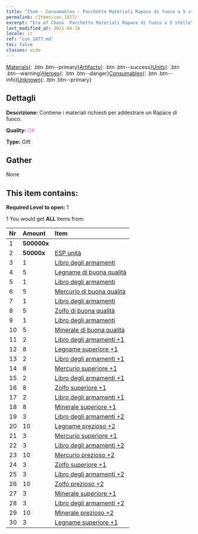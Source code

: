 ```yaml
---
title: "Item - Consumables - Pacchetto Materiali Rapace di fuoco a 5 stelle"
permalink: /Items/con_1877/
excerpt: "Era of Chaos  Pacchetto Materiali Rapace di fuoco a 5 stelle"
last_modified_at: 2021-04-16
locale: it
ref: "con_1877.md"
toc: false
classes: wide
---
```

 [Materials](/it/Items/){: .btn .btn--primary}[Artifacts](/it/Items/Artifacts/){: .btn .btn--success}[Units](/it/Items/Units/){: .btn .btn--warning}[Heroes](/it/Items/Heroes/){: .btn .btn--danger}[Consumables](/it/Items/Consumables/){: .btn .btn--info}[Unknown](/it/Items/Unknown/){: .btn .btn--primary}

## Dettagli
 **Descrizione:** Contiene i materiali richiesti per addestrare un Rapace di fuoco.

 **Quality:** <span style="color: #DA70D6">OK</span>

 **Type:** Gift

## Gather

  None

## This item contains:

 **Required Level to open:** 1

 1 You would get **ALL** items  from:

  | Nr | Amount |     Item    |
  |:---|:-------|:------------|
  | 1 |  **500000x** | <i class="fas fa-coins"/> |  | 
  | 2 |  **50000x** | [ESP unità](/it/Items/con_902/) |  | 
  | 3 | 1 | [Libro degli armamenti](/it/Items/mat_18/) |  | 
  | 4 | 5 | [Legname di buona qualità](/it/Items/mat_13/) |  | 
  | 5 | 1 | [Libro degli armamenti](/it/Items/mat_18/) |  | 
  | 6 | 5 | [Mercurio di buona qualità](/it/Items/mat_14/) |  | 
  | 7 | 1 | [Libro degli armamenti](/it/Items/mat_18/) |  | 
  | 8 | 5 | [Zolfo di buona qualità](/it/Items/mat_15/) |  | 
  | 9 | 1 | [Libro degli armamenti](/it/Items/mat_18/) |  | 
  | 10 | 5 | [Minerale di buona qualità](/it/Items/mat_12/) |  | 
  | 11 | 2 | [Libro degli armamenti +1](/it/Items/mat_25/) |  | 
  | 12 | 8 | [Legname superiore +1](/it/Items/mat_20/) |  | 
  | 13 | 2 | [Libro degli armamenti +1](/it/Items/mat_25/) |  | 
  | 14 | 8 | [Mercurio superiore +1](/it/Items/mat_21/) |  | 
  | 15 | 2 | [Libro degli armamenti +1](/it/Items/mat_25/) |  | 
  | 16 | 8 | [Zolfo superiore +1](/it/Items/mat_22/) |  | 
  | 17 | 2 | [Libro degli armamenti +1](/it/Items/mat_25/) |  | 
  | 18 | 8 | [Minerale superiore +1](/it/Items/mat_19/) |  | 
  | 19 | 3 | [Libro degli armamenti +2](/it/Items/mat_32/) |  | 
  | 20 | 10 | [Legname prezioso +2](/it/Items/mat_27/) |  | 
  | 21 | 3 | [Mercurio superiore +1](/it/Items/mat_21/) |  | 
  | 22 | 3 | [Libro degli armamenti +2](/it/Items/mat_32/) |  | 
  | 23 | 10 | [Mercurio prezioso +2](/it/Items/mat_28/) |  | 
  | 24 | 3 | [Zolfo superiore +1](/it/Items/mat_22/) |  | 
  | 25 | 3 | [Libro degli armamenti +2](/it/Items/mat_32/) |  | 
  | 26 | 10 | [Zolfo prezioso +2](/it/Items/mat_29/) |  | 
  | 27 | 3 | [Minerale superiore +1](/it/Items/mat_19/) |  | 
  | 28 | 3 | [Libro degli armamenti +2](/it/Items/mat_32/) |  | 
  | 29 | 10 | [Minerale prezioso +2](/it/Items/mat_26/) |  | 
  | 30 | 3 | [Legname superiore +1](/it/Items/mat_20/) |  | 
